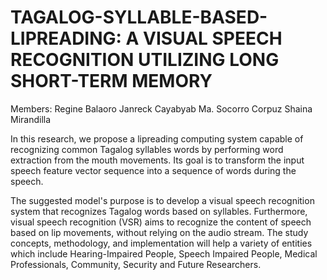 # TAGALOG-SYLLABLE-BASED-LIPREADING: A VISUAL SPEECH RECOGNITION UTILIZING LONG SHORT-TERM MEMORY  

Members:  Regine Balaoro Janreck Cayabyab Ma. Socorro Corpuz Shaina Mirandilla  ‌  

In this research, we propose a lipreading computing system capable of recognizing common Tagalog syllables words by performing word extraction from the mouth movements. Its goal is to transform the input speech feature vector sequence into a sequence of words during the speech.

The suggested model's purpose is to develop a visual speech recognition system that recognizes Tagalog words based on syllables. Furthermore, visual speech recognition (VSR) aims to recognize the content of speech based on lip movements, without relying on the audio stream. The study concepts, methodology, and implementation will help a variety of entities which include Hearing-Impaired People, Speech Impaired People, Medical Professionals, Community, Security and Future Researchers.
